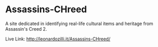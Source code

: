 # Assassins-CHreed

A site dedicated in identifying real-life cultural items and heritage from Assassin's Creed 2.

Live Link: http://leonardozilli.it/Assassins-CHreed/
